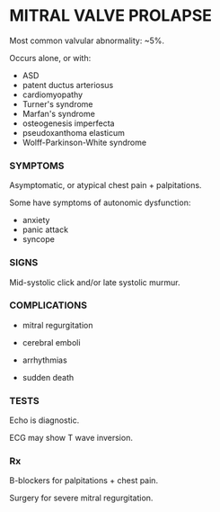 # MITRAL VALVE PROLAPSE

Most common valvular abnormality: ~5%.

Occurs alone, or with:

- ASD
- patent ductus arteriosus
- cardiomyopathy
- Turner's syndrome
- Marfan's syndrome
- osteogenesis imperfecta
- pseudoxanthoma elasticum
- Wolff-Parkinson-White syndrome

### SYMPTOMS

Asymptomatic, or atypical chest pain + palpitations.

Some have symptoms of autonomic dysfunction:

- anxiety
- panic attack
- syncope

### SIGNS

Mid-systolic click and/or late systolic murmur.

### COMPLICATIONS

- mitral regurgitation

- cerebral emboli

- arrhythmias

- sudden death

### TESTS

Echo is diagnostic.

ECG may show T wave inversion.


### Rx

B-blockers for palpitations + chest pain.

Surgery for severe mitral regurgitation.